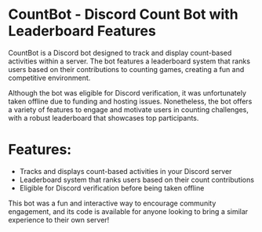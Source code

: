 # CountBot - Discord Count Bot with Leaderboard Features

CountBot is a Discord bot designed to track and display count-based activities within a server. The bot features a leaderboard system that ranks users based on their contributions to counting games, creating a fun and competitive environment.

Although the bot was eligible for Discord verification, it was unfortunately taken offline due to funding and hosting issues. Nonetheless, the bot offers a variety of features to engage and motivate users in counting challenges, with a robust leaderboard that showcases top participants.

# Features:

- Tracks and displays count-based activities in your Discord server
- Leaderboard system that ranks users based on their count contributions
- Eligible for Discord verification before being taken offline

This bot was a fun and interactive way to encourage community engagement, and its code is available for anyone looking to bring a similar experience to their own server!


